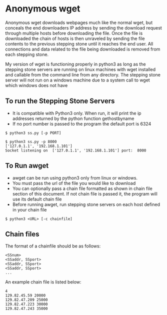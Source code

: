 # Anonymous wget

Anonymous wget downloads webpages much like the normal wget, but conceals the end downloaders IP address by sending the 
download request through multiple hosts before downloading the file. Once the file is downloaded the chain
of hosts is then unraveled by sending the file contents to the previous stepping stone until it reaches the end user. All connections and 
data related to the file being downloaded is removed from each stepping stone. 

My version of wget is functioning properly in python3 as long as the stepping stone servers are running on linux machines with wget installed and callable from the command line from any directory. The stepping stone server will not run on a windows machine 
due to a system call to wget which windows does not have

## To run the Stepping Stone Servers
- It is compatible with Python3 only. When run, it will print the ip addresses returned by the python function gethostbyname
- If no port number is passed to the program the default port is 6324

```
$ python3 ss.py [-p PORT]

$ python3 ss.py -p 8000
['127.0.1.1', '192.168.1.101']
Socket listening on  ['127.0.1.1', '192.168.1.101'] port:  8000

```

## To Run awget
- awget can be run using python3 only from linux or windows. 
- You must pass the url of the file you would like to download
- You can optionally pass a chain file formatted as shown in chain file section of this document. If not chain file is passed it, the program will use its default chain file
- Before running awget, run stepping stone servers on each host defined in your chain file

```
$ python3 <URL> [-c chainfile] 
```

## Chain files

The format of a chainfile should be as follows:

```
<SSnum>
<SSaddr, SSport>
<SSaddr, SSport>
<SSaddr, SSport>
...
```

An example chain file is listed below:
```
4
129.82.45.59 20000
129.82.47.209 25000
129.82.47.223 30000
129.82.47.243 35000
```
